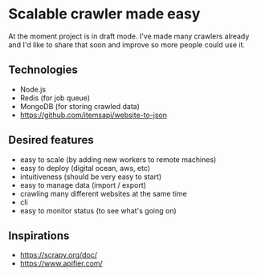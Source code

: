 # Scalable crawler made easy

At the moment project is in draft mode. 
I've made many crawlers already and I'd like to share that soon and improve so more people could use it.

## Technologies

- Node.js
- Redis (for job queue)
- MongoDB (for storing crawled data)
- https://github.com/itemsapi/website-to-json

## Desired features

- easy to scale (by adding new workers to remote machines)
- easy to deploy (digital ocean, aws, etc)
- intuitiveness (should be very easy to start)
- easy to manage data (import / export)
- crawling many different websites at the same time
- cli
- easy to monitor status (to see what's going on) 

## Inspirations 

- https://scrapy.org/doc/
- https://www.apifier.com/

